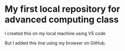 # My first local repository for advanced computing class
I created this on my local machine using VS code

But I added this line using my browser on GitHub.
